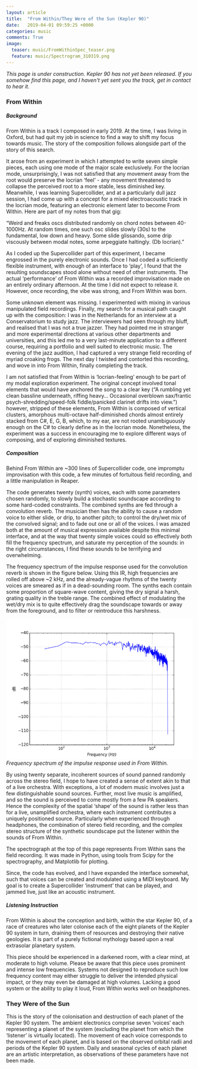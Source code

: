 ```yaml
---
layout: article
title:  "From Within/They Were of the Sun (Kepler 90)"
date:   2019-04-01 09:59:25 +0000
categories: music
comments: True
image:
  teaser: music/FromWithinSpec_teaser.png
  feature: music/Spectrogram_310319.png
---
```


*This page is under construction. Kepler 90 has not yet been released. If you somehow find this page, and I haven't yet sent you the track, get in contact to hear it.*

### From Within
##### Background

From Within is a track I composed in early 2019. At the time, I was living in Oxford, but had quit my job in science to find a way to shift my focus towards music. The story of the composition follows alongside part of the story of this search.

It arose from an experiment in which I attempted to write seven simple pieces, each using one mode of the major scale exclusively. For the locrian mode, unsurprisingly, I was not satisfied that any movement away from the root would preserve the locrian ‘feel’ - any movement threatened to collapse the perceived root to a more stable, less diminished key. Meanwhile, I was learning Supercollider, and at a particularly dull jazz session, I had come up with a concept for a mixed electroacoustic track in the locrian mode, featuring an electronic element later to become From Within. Here are part of my notes from that gig:

“Weird and freaks oscs distributed randomly on chord notes between 40-1000Hz. At random times, one such osc slides slowly (30s) to the fundamental, low down and heavy. Some slide glissando, some drip viscously between modal notes, some arpeggiate haltingly. (Db locrian).”

As I coded up the Supercollider part of this experiment, I became engrossed in the purely electronic sounds. Once I had coded a sufficiently flexible instrument, with enough of an interface to ‘play’, I found that the resulting soundscapes stood alone without need of other instruments. The actual ‘performance’ of From Within was a recorded improvisation made on an entirely ordinary afternoon. At the time I did not expect to release it. However, once recording, the vibe was strong, and From Within was born.

Some unknown element was missing. I experimented with mixing in various manipulated field recordings. Finally, my search for a musical path caught up with the composition: I was in the Netherlands for an interview at a Conservatorium to study jazz. The interviewers had seen through my bluff, and realised that I was not a true jazzer. They had pointed me in stranger and more experimental directions at various other departments and universities, and this led me to a very last-minute application to a different course, requiring a portfolio and well suited to electronic music. The evening of the jazz audition, I had captured a very strange field recording of myriad croaking frogs. The next day I twisted and contorted this recording, and wove in into From Within, finally completing the track.

I am not satisfied that From Within is ‘locrian-feeling’ enough to be part of my modal exploration experiment. The original concept involved tonal elements that would have anchored the song to a clear key (“A rumbling yet clean bassline underneath, riffing heavy… Occasional overblown sax/frantic psych-shredding/speed-folk fiddle/panicked clarinet drifts into view.”) however, stripped of these elements, From Within is composed of vertical clusters, amorphous multi-octave half-diminished chords almost entirely stacked from C#, E, G, B, which, to my ear, are not rooted unambiguously enough on the C# to clearly define as in the locrian mode. Nonetheless, the experiment was a success in encouraging me to explore different ways of composing, and of exploring diminished textures.

##### Composition

Behind From Within are ~300 lines of Supercollider code, one impromptu improvisation with this code, a few minutes of fortuitous field recording, and a little manipulation in Reaper.

The code generates twenty (synth) voices, each with some parameters chosen randomly, to slowly build a stochastic soundscape according to some hard-coded constraints. The combined synths are fed through a convolution reverb. The musician then has the ability to cause a random voice to either slide, or drip, to another pitch; to control the dry/wet mix of the convolved signal; and to fade out one or all of the voices. I was amazed both at the amount of musical expression available despite this minimal interface, and at the way that twenty simple voices could so effectively both fill the frequency spectrum, and saturate my perception of the sounds: in the right circumstances, I find these sounds to be terrifying and overwhelming.

The frequency spectrum of the impulse response used for the convolution reverb is shown in the figure below. Using this IR, high frequencies are rolled off above ~2 kHz, and the already-vague rhythms of the twenty voices are smeared as if in a dead-sounding room. The synths each contain some proportion of square-wave content, giving the dry signal a harsh, grating quality in the treble range. The combined effect of modulating the wet/dry mix is to quite effectively drag the soundscape towards or away from the foreground, and to filter or reintroduce this harshness.

![IR Spectrum](/images/music/figure_1.png)
*Frequency spectrum of the impulse response used in From Within.*

By using twenty separate, incoherent sources of sound panned randomly across the stereo field, I hope to have created a sense of extent akin to that of a live orchestra. With exceptions, a lot of modern music involves just a few distinguishable sound sources. Further, most live music is amplified, and so the sound is perceived to come mostly from a few PA speakers. Hence the complexity of the spatial ‘shape’ of the sound is rather less than for a live, unamplified orchestra, where each instrument contributes a uniquely positioned source. Particularly when experienced through headphones, the combination of stereo field recording, and the complex stereo structure of the synthetic soundscape put the listener within the sounds of From Within.

The spectrograph at the top of this page represents From Within sans the field recording. It was made in Python, using tools from Scipy for the spectrography, and Matplotlib for plotting.

Since, the code has evolved, and I have expanded the interface somewhat, such that voices can be created and modulated using a MIDI keyboard. My goal is to create a Supercollider ‘instrument’ that can be played, and jammed live, just like an acoustic instrument.

##### Listening Instruction

From Within is about the conception and birth, within the star Kepler 90, of a race of creatures who later colonise each of the eight planets of the Kepler 90 system in turn, draining them of resources and destroying their native geologies. It is part of a purely fictional mythology based upon a real extrasolar planetary system.

This piece should be experienced in a darkened room, with a clear mind, at moderate to high volume. Please be aware that this piece uses prominent and intense low frequencies. Systems not designed to reproduce such low frequency content may either struggle to deliver the intended physical impact, or they may even be damaged at high volumes. Lacking a good system or the ability to play it loud, From Within works well on headphones.


### They Were of the Sun

This is the story of the colonisation and destruction of each planet of the Kepler 90 system. The ambient electronics comprise seven ‘voices’ each representing a planet of the system (excluding the planet from which the ‘listener’ is virtually located). The movement of each voice corresponds to the movement of each planet, and is based on the observed orbital radii and periods of the Kepler 90 system. Daily and seasonal cycles of each planet are an artistic interpretation, as observations of these parameters have not been made.
